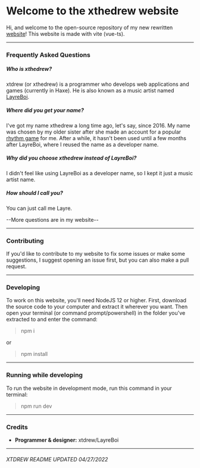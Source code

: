 # Welcome to the xthedrew website
Hi, and welcome to the open-source repository of my new rewritten [website](https://xtdrew.xyz)! This website is made with vite (vue-ts).

-------------

### Frequently Asked Questions
##### Who is xthedrew?
xtdrew (or xthedrew) is a programmer who develops web applications and games (currently in Haxe). He is also known as a music artist named [LayreBoi](https://next.layreboi.me).

##### Where did you get your name?
I've got my name xthedrew a long time ago, let's say, since 2016. My name was chosen by my older sister after she made an account for a popular [rhythm game](https://osu.ppy.sh/users/8132588) for me. After a while, it hasn't been used until a few months after LayreBoi, where I reused the name as a developer name.

##### Why did you choose xthedrew instead of LayreBoi?
I didn't feel like using LayreBoi as a developer name, so I kept it just a music artist name.

##### How should I call you?
You can just call me Layre.

--More questions are in my website--

-------------------

### Contributing
If you'd like to contribute to my website to fix some issues or make some suggestions, I suggest opening an issue first, but you can also make a pull request.

---------------------

### Developing
To work on this website, you'll need NodeJS 12 or higher. First, download the source code to your computer and extract it wherever you want. Then open your terminal (or command prompt/powershell) in the folder you've extracted to and enter the command:

> npm i

or 

> npm install

--------------------

### Running while developing
To run the website in development mode, run this command in your terminal:

> npm run dev

--------------------
### Credits
- **Programmer & designer:** xtdrew/LayreBoi

---------------------
###### XTDREW README UPDATED 04/27/2022
